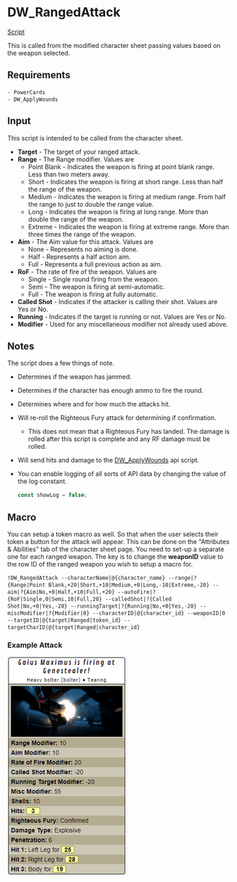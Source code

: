 # DW_RangedAttack

[Script](../scripts/DW_RangedAttack.js)

This is called from the modified character sheet passing values based on the weapon selected.

## Requirements

    - PowerCards
    - DW_ApplyWounds

## Input

This script is intended to be called from the character sheet.

* **Target** - The target of your ranged attack.
* **Range** - The Range modifier.   Values are
  * Point Blank - Indicates the weapon is firing at point blank range.  Less than two meters away.
  * Short - Indicates the weapon is firing at short range.   Less than half the range of the weapon.
  * Medium - Indicates the weapon is firing at medium range.   From half the range to just to double the range value.
  * Long - Indicates the weapon is firing at long range.   More than double the range of the weapon.
  * Extreme - Indicates the weapon is firing at extreme range.   More than three times the range of the weapon.
* **Aim** - The Aim value for this attack.   Values are
  * None - Represents no aiming is done.
  * Half - Represents a half action aim.
  * Full - Represents a full previous action as aim.
* **RoF** - The rate of fire of the weapon. Values are
  * Single - Single round firing from the weapon.
  * Semi - The weapon is firing at semi-automatic.
  * Full - The weapon is firing at fully automatic.
* **Called Shot** - Indicates if the attacker is calling their shot.  Values are Yes or No.
* **Running** - Indicates if the target is running or not.  Values are Yes or No.
* **Modifier** - Used for any miscellaneous modifier not already used above.

## Notes

The script does a few things of note.

* Determines if the weapon has jammed.
* Determines if the character has enough ammo to fire the round.
* Determines where and for how much the attacks hit.
* Will re-roll the Righteous Fury attack for determining if confirmation.
  * This does not mean that a Righteous Fury has landed.   The damage is rolled after this script is complete and any RF damage must be rolled.
* Will send hits and damage to the [DW_ApplyWounds](applywounds.md) api script.
* You can enable logging of all sorts of API data by changing the value of the log constant.

    ```javascript
    const showLog = false;
    ```

## Macro

You can setup a token macro as well.   So that when the user selects their token a button for the attack will appear.  This can be done on the "Attributes & Abilities" tab of the character sheet page.   You need to set-up a separate one for each ranged weapon.  The key is to change the **weaponID** value to the row ID of the ranged weapon you wish to setup a macro for.

```
!DW_RangedAttack --characterName|@{character_name} --range|?{Range|Point Blank,+20|Short,+10|Medium,+0|Long,-10|Extreme,-20} --aim|?{Aim|No,+0|Half,+10|Full,+20} --autoFire|?{RoF|Single,0|Semi,10|Full,20} --calledShot|?{Called Shot|No,+0|Yes,-20} --runningTarget|?{Running|No,+0|Yes,-20} --miscModifier|?{Modifier|0} --characterID|@{character_id} --weaponID|0 --targetID|@{target|Ranged|token_id} --targetCharID|@{target|Ranged|character_id}
```

### Example Attack

![ranged](images/ranged.png)
